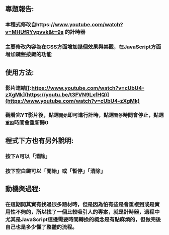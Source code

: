 
## 專題報告:


###  本程式修改自https://www.youtube.com/watch?v=MHUfRYypvvk&t=9s 的計時器

### 主要修改內容為在CSS方面增加幾個效果與美觀，在JavaScript方面增加鍵盤按鍵的功能



## 使用方法:


### 影片連結[[:https://www.youtube.com/watch?v=cUbU4-zXgMk](https://youtu.be/t3FVN9LxfHQ)](https://www.youtube.com/watch?v=cUbU4-zXgMk)

### 觀看完YT影片後，點選```開始```即可進行計時，點選```暫停```時間會停止，點選```重設```時間會重新歸0

## 程式下方也有另外說明:

### 按下A可以「清除」

### 按下空白鍵可以「開始」或「暫停」「清除」



## 動機與過程:

### 在這期間其實有找過很多題材時，但是因為怕有些是會重複到或是實用性不夠的，所以找了一個比較吸引人的專案，就是計時器，過程中尤其是JavaScript這邊需要時間轉換的概念是有點麻煩的，但做完後自己也是多少懂了整體的流程。




 

